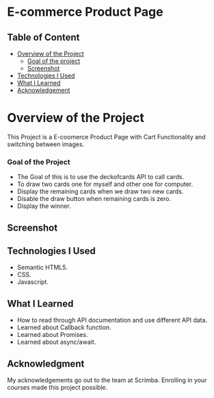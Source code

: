 # E-commerce Product Page
 
 ## Table of Content

 * [Overview of the Project](#overview-of-the-project)
      * [Goal of the project](#goal-of-the-project)
      * [Screenshot](#screenshot)
 * [Technologies I Used](#technologies-i-used)
 * [What I Learned](#what-i-learned) 
 * [Acknowledgement](#acknowledgement)

# Overview of the Project
This Project is a E-coomerce Product Page with Cart Functionality and switching between images.

### Goal of the Project
* The Goal of this is to use the deckofcards API to call cards.
* To draw two cards one for myself and other one for computer.
* Display the remaining cards when we draw two new cards.
* Disable the draw button when remaining cards is zero.
* Display the winner.

## Screenshot



## Technologies I Used
* Semantic HTML5.
* CSS.
* Javascript.

## What I Learned
* How to read through API documentation and use different API data.
* Learned about Callback function.
* Learned about Promises.
* Learned about async/await.

## Acknowledgment
   My acknowledgements go out to the team at Scrimba. Enrolling in your courses made this project possible.
